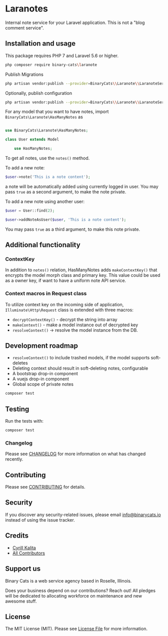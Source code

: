 # Laranotes

Internal note service for your Laravel application. This is not a "blog comment service".

## Installation and usage

This package requires PHP 7 and Laravel 5.6 or higher.

``` bash
php composer require binary-cats\laranote
```

Publish Migrations

``` bash
php artisan vendor:publish --provider=BinaryCats\\Laranote\\LaranoteServiceProvider --tag=migrations
```
Optionally, publish configuration
``` bash
php artisan vendor:publish --provider=BinaryCats\\Laranote\\LaranoteServiceProvider --tag=config
```

For any model that you want to have notes, import `BinaryCats\Laranote\HasManyNotes` as
```php

use BinaryCats\Laranote\HasManyNotes;

class User extends Model

    use HasManyNotes;

```
To get all notes, use the `notes()` method.

To add a new note:
```php
$user->note('This is a note content');
```
a note will be automatically added using currently logged in user. You may pass `true` as a second argument, to make the note private.

To add a new note using another user:
```php
$user = User::find(2);

$user->addNoteAsUser($user, 'This is a note content');
```
You may pass `true` as a third argument, to make this note private.


## Additional functionality

### ContextKey

In addition to `notes()` relation, HasManyNotes adds `makeContextKey()` that encrypts the model morph class and primary key. This value could be used as a owner key, if want to have a uniform note API service.

### Context macros in Request class

To utilize context key on the incoming side of application, `Illuminate\Http\Request` class is extended with three macros:
* `decryptContextKey()` - decrypt the string into array
* `makeContext()` - make a model instance out of decrypted key
* `resolveContext()` -> resolve the model instance from the DB.

## Development roadmap

* `resolveContext()` to include trashed models, if the model supports soft-deletes
* Deleting context should result in soft-deleting notes, configurable
* A bootstrap drop-in component
* A vuejs drop-in component
* Global scope of private notes

``` bash
composer test
```

## Testing

Run the tests with:

``` bash
composer test
```

### Changelog

Please see [CHANGELOG](CHANGELOG.md) for more information on what has changed recently.

## Contributing

Please see [CONTRIBUTING](CONTRIBUTING.md) for details.

## Security

If you discover any security-related issues, please email info@binarycats.io instead of using the issue tracker.

## Credits

- [Cyrill Kalita](https://bitbucket.org/cyrillkalita)
- [All Contributors](../../contributors)

## Support us
Binary Cats is a web service agency based in Roselle, Illinois.

Does your business depend on our contributions? Reach out!
All pledges will be dedicated to allocating workforce on maintenance and new awesome stuff.

## License

The MIT License (MIT). Please see [License File](LICENSE.md) for more information.
